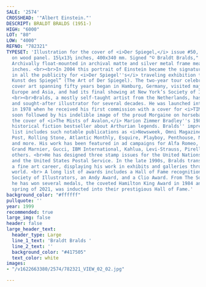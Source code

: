 ```yaml
---
SALE: '2574'
CROSSHEAD: '"Albert Einstein."'
DESCRIPT: BRALDT BRALDS (1951-)
HIGH: "6000"
LOT: "80"
LOW: "4000"
REFNO: "782321"
TYPESET: 'Illustration for the cover of <i>Der Spiegel,</i> issue #50,  1999.  Oil
  on wood panel. 15¾x13¼ inches, 400x340 mm. Signed "© Braldt Bralds," lower right.
  Archivally float-mounted in archival matte and silver metal frame measuring 28½x25
  inches. <br><br>In 2004 this portrait of Einstein became the signature image used
  in all the publicity for <i>Der Spiegel''s</i> traveling exhibition titled “Die
  Kunst des Spiegel” (The Art of Der Spiegel). The two-year tour celebrating the magazine’s
  cover art spanning fifty years began in Hamburg, Germany, visited major cities in
  Europe and Asia, and had its final showing at New York’s Society of Illustrators.
  <br><br>Bralds, a mostly self-taught artist from the Netherlands, has been a prolific
  and sought-after illustrator for several decades. He was launched into fame beginning
  in 1978 when he received his first commission with a cover for <i>TIME</i> magazine
  soon followed by his indelible image of the proud Morgaine on horseback gracing
  the cover of <i>The Mists of Avalon,</i> Marion Zimmer Bradley''s 1983 women-focused
  historical fiction bestseller about Arthurian legends. Bralds'' impressive client
  list includes such notable publications as <i>Newsweek, Omni Magazine, The Washington
  Post, Rolling Stone, Atlantic Monthly, Esquire, Playboy, Penthouse, National Geographic,</i>
  and more. His work has been featured in ad campaigns for Alfa Romeo, Atlantic Records,
  Grand Marnier, Gucci, IBM International, Kahlua, Levi-Strauss, Pirelli Brazil, among
  others. <br>He has designed three stamp issues for the United Nations Postal Service
  and the United States Postal Service. In the late 1990s, Bralds transitioned to
  a fine art career, displaying his work in exhibits and galleries throughout the
  world. <br> A long list of awards includes a Hall of Fame recognition from the Dutch
  Society of Illustrators, an Andy Award, and a Clio Award. From The Society of Illustrators,
  he has won several medals, the coveted Hamilton King Award in 1984 and, just this
  spring of 2021, was inducted into their prestigious Hall of Fame.'
background_color: "#ffffff"
pullquote: ''
year: 1999
recommended: true
large_img: false
header: false
large_header_text:
  header_type: Large
  line_1_text: 'Braldt Bralds '
  line_2_text: ''
  background_color: "#417505"
  text_color: white
images:
- "/v1622663380/2574/782321_VIEW_02_02.jpg"

---
```

